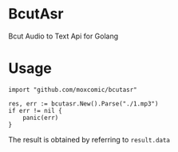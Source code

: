 # BcutAsr
Bcut Audio to Text Api for Golang

# Usage
`import "github.com/moxcomic/bcutasr"`

```golang
res, err := bcutasr.New().Parse("./1.mp3")
if err != nil {
    panic(err)
}
```

The result is obtained by referring to `result.data`